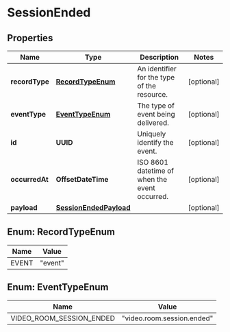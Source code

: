 

# SessionEnded


## Properties

Name | Type | Description | Notes
------------ | ------------- | ------------- | -------------
**recordType** | [**RecordTypeEnum**](#RecordTypeEnum) | An identifier for the type of the resource. |  [optional]
**eventType** | [**EventTypeEnum**](#EventTypeEnum) | The type of event being delivered. |  [optional]
**id** | **UUID** | Uniquely identify the event. |  [optional]
**occurredAt** | **OffsetDateTime** | ISO 8601 datetime of when the event occurred. |  [optional]
**payload** | [**SessionEndedPayload**](SessionEndedPayload.md) |  |  [optional]



## Enum: RecordTypeEnum

Name | Value
---- | -----
EVENT | &quot;event&quot;



## Enum: EventTypeEnum

Name | Value
---- | -----
VIDEO_ROOM_SESSION_ENDED | &quot;video.room.session.ended&quot;



